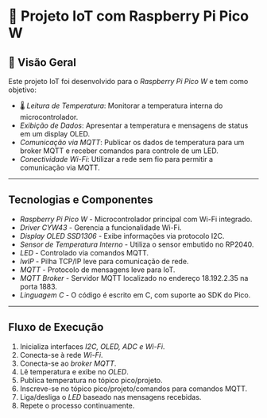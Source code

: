 # 🚀 Projeto IoT com Raspberry Pi Pico W

## 📌 Visão Geral

Este projeto IoT foi desenvolvido para o *Raspberry Pi Pico W* e tem como objetivo:

- 🌡 *Leitura de Temperatura*: Monitorar a temperatura interna do microcontrolador.
-  *Exibição de Dados*: Apresentar a temperatura e mensagens de status em um display OLED.
-  *Comunicação via MQTT*: Publicar os dados de temperatura para um broker MQTT e receber comandos para controle de um LED.
-  *Conectividade Wi-Fi*: Utilizar a rede sem fio para permitir a comunicação via MQTT.

---

##  Tecnologias e Componentes

- *Raspberry Pi Pico W* - Microcontrolador principal com Wi-Fi integrado.
- *Driver CYW43* - Gerencia a funcionalidade Wi-Fi.
- *Display OLED SSD1306* - Exibe informações via protocolo I2C.
- *Sensor de Temperatura Interno* - Utiliza o sensor embutido no RP2040.
- *LED* - Controlado via comandos MQTT.
- *lwIP* - Pilha TCP/IP leve para comunicação de rede.
- *MQTT* - Protocolo de mensagens leve para IoT.
- *MQTT Broker* - Servidor MQTT localizado no endereço 18.192.2.35 na porta 1883.
- *Linguagem C* - O código é escrito em C, com suporte ao SDK do Pico.

---

##  Fluxo de Execução

1.  Inicializa interfaces *I2C, OLED, ADC e Wi-Fi*.
2.  Conecta-se à rede *Wi-Fi*.
3.  Conecta-se ao *broker MQTT*.
4.  Lê temperatura e exibe no *OLED*.
5.  Publica temperatura no tópico pico/projeto.
6.  Inscreve-se no tópico pico/projeto/comandos para comandos MQTT.
7.  Liga/desliga o *LED* baseado nas mensagens recebidas.
8.  Repete o processo continuamente.

